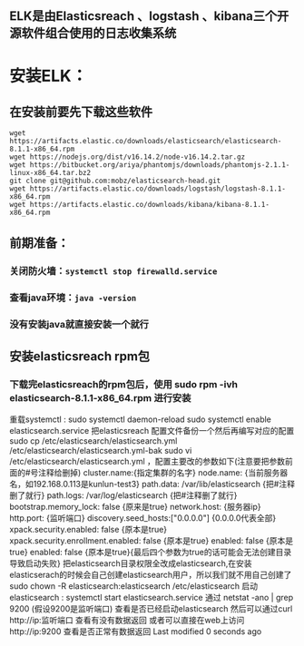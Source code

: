 ## ELK是由Elasticsreach 、logstash 、kibana三个开源软件组合使用的日志收集系统
# 安装ELK：
## 在安装前要先下载这些软件
```
wget https://artifacts.elastic.co/downloads/elasticsearch/elasticsearch-8.1.1-x86_64.rpm
wget https://nodejs.org/dist/v16.14.2/node-v16.14.2.tar.gz
wget https://bitbucket.org/ariya/phantomjs/downloads/phantomjs-2.1.1-linux-x86_64.tar.bz2
git clone git@github.com:mobz/elasticsearch-head.git
wget https://artifacts.elastic.co/downloads/logstash/logstash-8.1.1-x86_64.rpm
wget https://artifacts.elastic.co/downloads/kibana/kibana-8.1.1-x86_64.rpm
```
## 前期准备：
### 关闭防火墙：`systemctl stop firewalld.service`
### 查看java环境：`java -version`
### 没有安装java就直接安装一个就行
## 安装elasticsreach rpm包
### 下载完elasticsreach的rpm包后，使用 sudo rpm -ivh elasticsearch-8.1.1-x86_64.rpm 进行安装
重载systemctl : sudo systemctl daemon-reload
sudo systemctl enable elasticsearch.service
把elasticsreach 配置文件备份一个然后再编写对应的配置
sudo cp /etc/elasticsearch/elasticsearch.yml /etc/elasticsearch/elasticsearch.yml-bak
sudo vi /etc/elasticsearch/elasticsearch.yml ，配置主要改的参数如下(注意要把参数前面的#号注释给删掉)
cluster.name:{指定集群的名字}
node.name: {当前服务器名，如192.168.0.113是kunlun-test3}
path.data: /var/lib/elasticsearch {把#注释删了就行}
path.logs: /var/log/elasticsearch {把#注释删了就行}
bootstrap.memory_lock: false {原来是true}
network.host: {服务器ip}
http.port: {监听端口}
discovery.seed_hosts:["0.0.0.0"] {0.0.0.0代表全部}
xpack.security.enabled: false  {原本是true}
xpack.security.enrollment.enabled: false {原本是true}
enabled: false {原本是true}
enabled: false {原本是true}{最后四个参数为true的话可能会无法创建目录导致启动失败}
把elasticsearch目录权限全改成elasticsearch,在安装elasticserach的时候会自己创建elasticsearch用户，所以我们就不用自己创建了
sudo  chown -R elasticsearch:elasticsearch /etc/elasticsearch
启动elasticsearch : systemctl start elasticsearch.service
通过 netstat -ano | grep 9200 (假设9200是监听端口) 查看是否已经启动elasticsearch
然后可以通过curl http://ip:监听端口 查看有没有数据返回
或者可以直接在web上访问​http://ip:9200 查看是否正常有数据返回
Last modified 0 seconds ago
 
